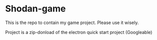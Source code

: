 # Shodan-game
This is the repo to contain my game project. Please use it wisely.

Project is a zip-donload of the electron quick start project (Googleable)
